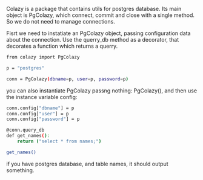 Colazy is a package that contains utils for postgres database. Its main
object is PgColazy, which connect, commit and close with a single method. So we
do not need to manage connections.

Fisrt we need to instatiate an PgColazy object, passing configuration data about the
connection. Use the querry_db method as a decorator, that decorates a function which returns a querry.


```bash
from colazy import PgColazy

p = "postgres"

conn = PgColazy(dbname=p, user=p, password=p)
```

you can also instantiate PgColazy passng nothing: PgColazy(),
and then use the instance variable config:

```bash
conn.config["dbname"] = p
conn.config["user"] = p
conn.config["password"] = p
```

```bash
@conn.query_db
def get_names():
	return ("select * from names;")

get_names()
```
if you have postgres database, and table names, it
should output something.

